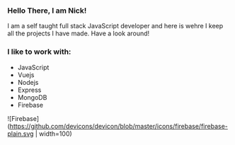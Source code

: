 ### Hello There, I am Nick!

I am a self taught full stack JavaScript developer and here is wehre I keep all the projects I have made.  Have a look around!

### I like to work with:
- JavaScript
- Vuejs
- Nodejs
- Express
- MongoDB
- Firebase

![Firebase](https://github.com/devicons/devicon/blob/master/icons/firebase/firebase-plain.svg | width=100)
